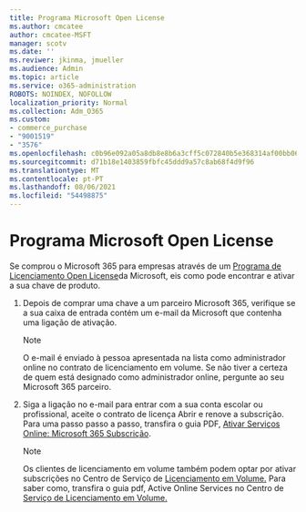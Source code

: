```yaml
---
title: Programa Microsoft Open License
ms.author: cmcatee
author: cmcatee-MSFT
manager: scotv
ms.date: ''
ms.reviwer: jkinma, jmueller
ms.audience: Admin
ms.topic: article
ms.service: o365-administration
ROBOTS: NOINDEX, NOFOLLOW
localization_priority: Normal
ms.collection: Adm_O365
ms.custom:
- commerce_purchase
- "9001519"
- "3576"
ms.openlocfilehash: c0b96e092a05a8db8e8b6a3cff5c072840b5e368314af00bb065e03149df6b60
ms.sourcegitcommit: d71b18e1403859fbfc45ddd9a57c8ab68f4d9f96
ms.translationtype: MT
ms.contentlocale: pt-PT
ms.lasthandoff: 08/06/2021
ms.locfileid: "54498875"
---
```

# <a name="microsoft-open-license-program"></a>Programa Microsoft Open License

Se comprou o Microsoft 365 para empresas através de um [Programa de Licenciamento Open License](https://go.microsoft.com/fwlink/p/?LinkID=613298)da Microsoft, eis como pode encontrar e ativar a sua chave de produto.

1. Depois de comprar uma chave a um parceiro Microsoft 365, verifique se a sua caixa de entrada contém um e-mail da Microsoft que contenha uma ligação de ativação.

    > [!NOTE]
    > O e-mail é enviado à pessoa apresentada na lista como administrador online no contrato de licenciamento em volume. Se não tiver a certeza de quem está designado como administrador online, pergunte ao seu Microsoft 365 parceiro.
1. Siga a ligação no e-mail para entrar com a sua conta escolar ou profissional, aceite o contrato de licença Abrir e renove a subscrição. Para uma passo passo a passo, transfira o guia PDF, [Ativar Serviços Online: Microsoft 365 Subscrição](https://go.microsoft.com/fwlink/p/?LinkId=618100).

    > [!NOTE]
    > Os clientes de licenciamento em volume também podem optar por ativar subscrições no Centro de Serviço de [Licenciamento em Volume.](https://go.microsoft.com/fwlink/p/?LinkID=282016) Para saber como, transfira o guia pdf, Active Online Services no Centro de [Serviço de Licenciamento em Volume.](https://go.microsoft.com/fwlink/p/?LinkId=618096)